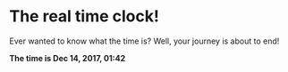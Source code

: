 # The real time clock!

Ever wanted to know what the time is? Well, your journey is about to end!

**The time is Dec 14, 2017, 01:42**